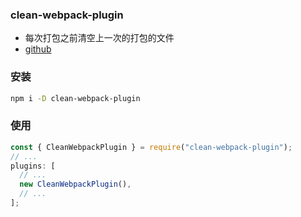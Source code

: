 ### clean-webpack-plugin

- 每次打包之前清空上一次的打包的文件
- [github](https://github.com/johnagan/clean-webpack-plugin)

### 安装

```sh
npm i -D clean-webpack-plugin
```

### 使用

```js
const { CleanWebpackPlugin } = require("clean-webpack-plugin");
// ...
plugins: [
  // ...
  new CleanWebpackPlugin(),
  // ...
];
```
